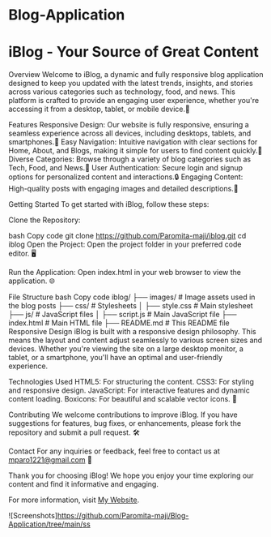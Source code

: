 # Blog-Application

# iBlog - Your Source of Great Content

Overview
Welcome to iBlog, a dynamic and fully responsive blog application designed to keep you updated with the latest trends, insights, and stories across various categories such as technology, food, and news. This platform is crafted to provide an engaging user experience, whether you're accessing it from a desktop, tablet, or mobile device.🌟

Features
Responsive Design: Our website is fully responsive, ensuring a seamless experience across all devices, including desktops, tablets, and smartphones.📱
Easy Navigation: Intuitive navigation with clear sections for Home, About, and Blogs, making it simple for users to find content quickly.🚀
Diverse Categories: Browse through a variety of blog categories such as Tech, Food, and News.🍔
User Authentication: Secure login and signup options for personalized content and interactions.🔒
Engaging Content: High-quality posts with engaging images and detailed descriptions.📝

Getting Started
To get started with iBlog, follow these steps:

Clone the Repository:

bash
Copy code
git clone https://github.com/Paromita-maji/iblog.git
cd iblog
Open the Project:
Open the project folder in your preferred code editor. 🖥️

Run the Application:
Open index.html in your web browser to view the application. 🌐

File Structure
bash
Copy code
iblog/
├── images/                 # Image assets used in the blog posts
├── css/                    # Stylesheets
│   ├── style.css           # Main stylesheet
├── js/                     # JavaScript files
│   ├── script.js           # Main JavaScript file
├── index.html              # Main HTML file
├── README.md               # This README file
Responsive Design
iBlog is built with a responsive design philosophy. This means the layout and content adjust seamlessly to various screen sizes and devices. Whether you're viewing the site on a large desktop monitor, a tablet, or a smartphone, you'll have an optimal and user-friendly experience.

Technologies Used
HTML5: For structuring the content.
CSS3: For styling and responsive design.
JavaScript: For interactive features and dynamic content loading.
Boxicons: For beautiful and scalable vector icons. 🎨

Contributing
We welcome contributions to improve iBlog. If you have suggestions for features, bug fixes, or enhancements, please fork the repository and submit a pull request. 🛠️

Contact
For any inquiries or feedback, feel free to contact us at mparo1221@gmail.com 📧

Thank you for choosing iBlog! We hope you enjoy your time exploring our content and find it informative and engaging.

For more information, visit [My Website](http://127.0.0.1:3000/index.html).

![Screenshots]https://github.com/Paromita-maji/Blog-Application/tree/main/ss
